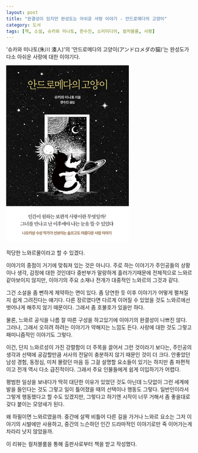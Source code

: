 ```yaml
---
layout: post
title: "완결성이 있지만 완성도는 아쉬운 사랑 이야기 - 안드로메다의 고양이"
category: 도서
tags: [책, 소설, 슈카와 미나토, 한수진, 소미미디어, 컬처블룸, 서평]
---
```


'슈카와 미나토(朱川 湊人)'의
'안드로메다의 고양이(アンドロメダの猫)'는
완성도가 다소 아쉬운 사랑에 대한 이야기다.

![표지](/images/andoromeda-no-neko-book-h480.jpg)

적당한 느와르물이라고 할 수 있겠다.

이야기의 중점이 거기에 맞춰져 있는 것은 아니다.
주로 하는 이야기가 주인공들의 상황이나 생각, 감정에 대한 것인데다
중반부가 말랑하게 흘러가기때문에
전체적으로 느와르같아보이지 않지만,
이야기의 주요 소재나 전개가 대중적인 느와르의 그것과 같다.

그건 소설을 좀 뻔하게 제약하는 면이 있다.
좀 당연한 듯 이후 이야기가 어떻게 펼쳐질지 쉽게 그려진다는 얘기다.
다른 장르였다면 다르게 이어질 수 있었을 것도 느와르에선 벗어나게 해주지 않기 때문이다.
그래서 좀 호불호가 있을만 하다.

물론, 느와르 공식을 나름 잘 따른 구성을 하고있기에 이야기의 완결성이 나쁘진 않다.
그러나, 그래서 오히려 하려는 이야기가 약해지는 느낌도 든다.
사랑에 대한 것도 그렇고 패미니즘적인 이야기도 그렇다.

이건, 단지 느와르성이 가진 강렬함이 더 주목을 끌어서 그런 것이라기 보다는,
주인공의 생각과 선택에 공감할만큼 서사의 전달이 충분하지 않기 때문인 것이 더 크다.
안좋았던 남성 경험, 동정심, 미처 몰랐던 마음 등
그걸 설명할 요소들이 있기는 하지만 좀 파편적이고
전개 역시 다소 급진적이다.
그래서 주요 인물들에게 쉽게 이입하기가 어렵다.

평범한 일상을 보내다가 딱히 대단한 이유가 있었던 것도 아닌데 느닷없이 그런 세계에 발을 들인다는 것도 그렇고
일이 틀어졌을 때의 선택이나 행동도 그렇다.
일반인이라서 그렇게 행동했다고 할 수도 있겠지만,
그렇다고 하기엔 시작이 너무 거해서
좀 좋을대로 갖다 붙이는 모양새가 된다.

왜 하필이면 느와르였을까.
중간에 살짝 비틀어 다른 길을 가거나
느와르 요소는 그저 이야기의 시발에만 사용하고,
중간의 느슨하던 인간 드라마적인 이야기로만 죽 이어가는게 차라리 낫지 않았을까.



<div class="im im-info">
이 리뷰는 컬처블룸을 통해 출판사로부터 책을 받고 작성했다.
</div>
